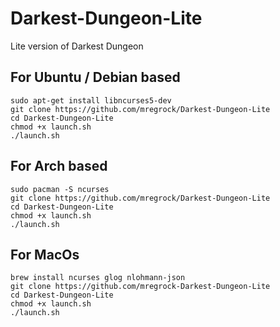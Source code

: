 # Darkest-Dungeon-Lite
Lite version of Darkest Dungeon
## For Ubuntu / Debian based
```shell
sudo apt-get install libncurses5-dev
git clone https://github.com/mregrock/Darkest-Dungeon-Lite
cd Darkest-Dungeon-Lite
chmod +x launch.sh
./launch.sh
```

## For Arch based
```shell
sudo pacman -S ncurses
git clone https://github.com/mregrock/Darkest-Dungeon-Lite
cd Darkest-Dungeon-Lite
chmod +x launch.sh
./launch.sh
```

## For MacOs
```shell
brew install ncurses glog nlohmann-json
git clone https://github.com/mregrock-Darkest-Dungeon-Lite
cd Darkest-Dungeon-Lite
chmod +x launch.sh
./launch.sh
```
